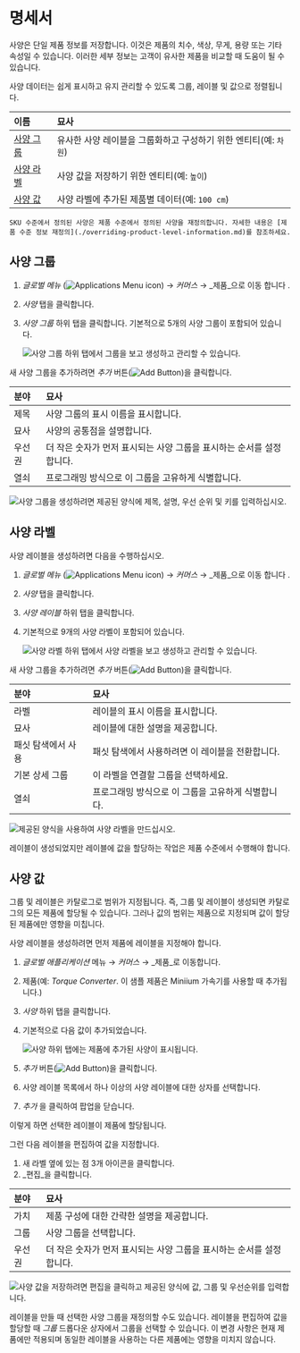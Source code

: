 # 명세서

사양은 단일 제품 정보를 저장합니다. 이것은 제품의 치수, 색상, 무게, 용량 또는 기타 속성일 수 있습니다. 이러한 세부 정보는 고객이 유사한 제품을 비교할 때 도움이 될 수 있습니다.

사양 데이터는 쉽게 표시하고 유지 관리할 수 있도록 그룹, 레이블 및 값으로 정렬됩니다.

| 이름                             | 묘사                                     |
|:------------------------------ |:-------------------------------------- |
| [사양 그룹](#specification-groups) | 유사한 사양 레이블을 그룹화하고 구성하기 위한 엔티티(예: `차원`) |
| [사양 라벨](#specification-labels) | 사양 값을 저장하기 위한 엔티티(예: `높이`)             |
| [사양 값](#specification-values)  | 사양 라벨에 추가된 제품별 데이터(예: `100 cm`)        |

```{note}
SKU 수준에서 정의된 사양은 제품 수준에서 정의된 사양을 재정의합니다. 자세한 내용은 [제품 수준 정보 재정의](./overriding-product-level-information.md)를 참조하세요.
```

## 사양 그룹

1. _글로벌 메뉴_ (![Applications Menu icon](../../../images/icon-applications-menu.png)) → _커머스_ → _제품_으로 이동 합니다 .
1. _사양_ 탭을 클릭합니다.
1. _사양 그룹_ 하위 탭을 클릭합니다. 기본적으로 5개의 사양 그룹이 포함되어 있습니다.

    ![사양 그룹 하위 탭에서 그룹을 보고 생성하고 관리할 수 있습니다.](./specifications/images/01.png)

새 사양 그룹을 추가하려면 *추가* 버튼(![Add Button](../../../images/icon-add.png))을 클릭합니다.

| 분야  | 묘사                                      |
|:--- |:--------------------------------------- |
| 제목  | 사양 그룹의 표시 이름을 표시합니다.                    |
| 묘사  | 사양의 공통점을 설명합니다.                         |
| 우선권 | 더 작은 숫자가 먼저 표시되는 사양 그룹을 표시하는 순서를 설정합니다. |
| 열쇠  | 프로그래밍 방식으로 이 그룹을 고유하게 식별합니다.            |

![사양 그룹을 생성하려면 제공된 양식에 제목, 설명, 우선 순위 및 키를 입력하십시오.](./specifications/images/02.png)

## 사양 라벨

사양 레이블을 생성하려면 다음을 수행하십시오.

1. _글로벌 메뉴_ (![Applications Menu icon](../../../images/icon-applications-menu.png)) → _커머스_ → _제품_으로 이동 합니다 .
1. _사양_ 탭을 클릭합니다.
1. _사양 레이블_ 하위 탭을 클릭합니다.
1. 기본적으로 9개의 사양 라벨이 포함되어 있습니다.

    ![사양 라벨 하위 탭에서 사양 라벨을 보고 생성하고 관리할 수 있습니다.](./specifications/images/03.png)

새 사양 그룹을 추가하려면 *추가* 버튼(![Add Button](../../../images/icon-add.png))을 클릭합니다.

| 분야         | 묘사                           |
|:---------- |:---------------------------- |
| 라벨         | 레이블의 표시 이름을 표시합니다.           |
| 묘사         | 레이블에 대한 설명을 제공합니다.           |
| 패싯 탐색에서 사용 | 패싯 탐색에서 사용하려면 이 레이블을 전환합니다.  |
| 기본 상세 그룹   | 이 라벨을 연결할 그룹을 선택하세요.         |
| 열쇠         | 프로그래밍 방식으로 이 그룹을 고유하게 식별합니다. |

![제공된 양식을 사용하여 사양 라벨을 만드십시오.](./specifications/images/04.png)

레이블이 생성되었지만 레이블에 값을 할당하는 작업은 제품 수준에서 수행해야 합니다.

## 사양 값

 그룹 및 레이블은 카탈로그로 범위가 지정됩니다. 즉, 그룹 및 레이블이 생성되면 카탈로그의 모든 제품에 할당될 수 있습니다. 그러나 값의 범위는 제품으로 지정되며 값이 할당된 제품에만 영향을 미칩니다.

 사양 레이블을 생성하려면 먼저 제품에 레이블을 지정해야 합니다.

1. _글로벌 애플리케이션_ 메뉴 → _커머스_ → _제품_로 이동합니다.
1. 제품(예: _Torque Converter_. 이 샘플 제품은 Miniium 가속기를 사용할 때 추가됩니다.)
1. _사양_ 하위 탭을 클릭합니다.
1. 기본적으로 다음 값이 추가되었습니다.

    ![사양 하위 탭에는 제품에 추가된 사양이 표시됩니다.](./specifications/images/05.png)

1. *추가* 버튼(![Add Button](../../../images/icon-add.png))을 클릭합니다.
1. 사양 레이블 목록에서 하나 이상의 사양 레이블에 대한 상자를 선택합니다.
1. _추가_ 을 클릭하여 팝업을 닫습니다.

이렇게 하면 선택한 레이블이 제품에 할당됩니다.

그런 다음 레이블을 편집하여 값을 지정합니다.

1. 새 라벨 옆에 있는 점 3개 아이콘을 클릭합니다.
1. _편집_을 클릭합니다.

| 분야  | 묘사                                      |
|:--- |:--------------------------------------- |
| 가치  | 제품 구성에 대한 간략한 설명을 제공합니다.                |
| 그룹  | 사양 그룹을 선택합니다.                           |
| 우선권 | 더 작은 숫자가 먼저 표시되는 사양 그룹을 표시하는 순서를 설정합니다. |

![사양 값을 저장하려면 편집을 클릭하고 제공된 양식에 값, 그룹 및 우선순위를 입력합니다.](./specifications/images/06.png)

레이블을 만들 때 선택한 사양 그룹을 재정의할 수도 있습니다. 레이블을 편집하여 값을 할당할 때 _그룹_ 드롭다운 상자에서 그룹을 선택할 수 있습니다. 이 변경 사항은 현재 제품에만 적용되며 동일한 레이블을 사용하는 다른 제품에는 영향을 미치지 않습니다.
